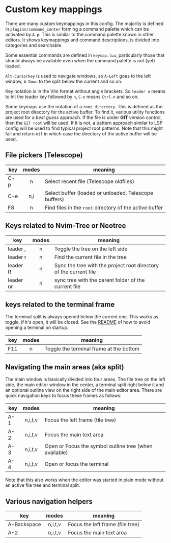 
# Custom key mappings

There are many custom keymappings in this config. The majority is defined in `plugins/command_center` 
forming a command palette which can be activated by `A-p`. This is similar to the command palette known 
in other editors. It shows keymappings and command descriptions, is divided into categories and 
searchable.

Some essential commands are defined in `keymap.lua`, particularly those that should always be available 
even when the command palette is not (yet) loaded.

`Alt-Cursorkey` is used to navigate windows, so `A-Left` goes to the left window, `A-Down` to the split 
below the current and so on.

Key notation is in the Vim format without angle brackets. So `leader n` means to hit the leader key 
followed by `n`, `C-n` means `Ctrl-n` and so on.

Some keymaps use the notation of a `root directory`. This is defined as the project root directory for 
the active buffer. To find it, various utility functions are used for a *best guess* approach. If the 
file is under **GIT** version control, then the `GIT root` will be used. If it is not, a pattern approach 
similar to LSP config will be used to find typical project root patterns. Note that this might fail and 
return `nil` in which case the directory of the active buffer will be used.

## File pickers (Telescope)

| key             | modes | meaning                                                 |
|-----------------|:-----:|---------------------------------------------------------|
|C-p              | n     | Select recent file (Telescope oldfiles)                 |
|C-e              | n,i   | Select buffer (loaded or unloaded, Telescope buffers)   |
|F8               | n     | Find files in the `root` directory of the active buffer |


## Keys related to Nvim-Tree or Neotree

| key             | modes | meaning                                                 |
|-----------------|:-----:|---------------------------------------------------------|
|leader ,         | n     | Toggle the tree on the left side                        |
|leader r         | n     | Find the current file in the tree                       |
|leader R         | n     | Sync the tree with the project root directory of the current  file    |
|leader nr        | n     | sync tree with the parent folder of the current file    |

## keys related to the terminal frame

The terminal split is always opened below the current one. This works as toggle, if it's open, it will be 
closed. See the [README](README.md) of how to avoid opening a terminal on startup.

| key             | modes | meaning                                                 |
|-----------------|:-----:|---------------------------------------------------------|
| F11             | n     | Toggle the terminal frame at the bottom |

## Navigating the main areas (aka split)

The main window is basically divided into four areas. The file tree on the left side, the main editor 
window in the center, a terminal split right below it and an optional outline view on the right side of 
the main editor area. There are quick navigation keys to focus these frames as follows:

| key             |  modes  | meaning                                                 |
|-----------------|:-------:|---------------------------------------------------------|
| A-1             | n,i,t,v | Focus the left frame (file tree) |
| A-2             | n,i,t,v | Focus the main text area |
| A-3             | n,i,t,v | Open or Focus the symbol outline tree (when available)|
| A-4             | n,i,t,v | Open or focus the terminal|

Note that this also works when the editor was started in plain mode without an active file tree and 
terminal split.

## Various navigation helpers

| key             |  modes  | meaning                                                 |
|-----------------|:-------:|---------------------------------------------------------|
| A-Backspace     | n,i,t,v | Focus the left frame (file tree) |
| A-2             | n,i,t,v | Focus the main text area |

